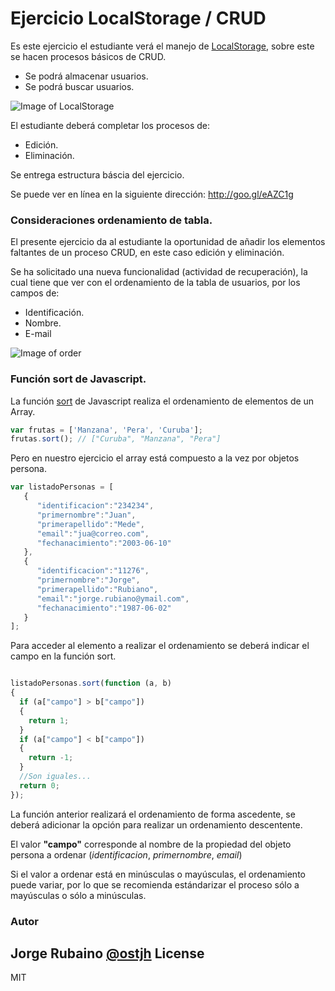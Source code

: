 # Ejercicio LocalStorage / CRUD

Es este ejercicio el estudiante verá el manejo de [LocalStorage], sobre este se hacen procesos básicos de CRUD.

* Se podrá almacenar usuarios.
* Se podrá buscar usuarios.

![Image of LocalStorage](https://dl.dropboxusercontent.com/u/181689/localStorageDemo.png)

El estudiante deberá completar los procesos de:

* Edición.
* Eliminación.

Se entrega estructura báscia del ejercicio.

Se puede ver en línea en la siguiente dirección: http://goo.gl/eAZC1g

### Consideraciones ordenamiento de tabla.

El presente ejercicio da al estudiante la oportunidad de añadir los elementos faltantes de un proceso CRUD, en este caso edición y eliminación.

Se ha solicitado una nueva funcionalidad (actividad de recuperación), la cual tiene que ver con el ordenamiento de la tabla de usuarios, por los campos de:

* Identificación.
* Nombre.
* E-mail

![Image of order](https://dl.dropboxusercontent.com/u/181689/ordenaTabla.gif)

### Función sort de Javascript.

La función [sort] de Javascript realiza el ordenamiento de elementos de un Array.

```javascript
var frutas = ['Manzana', 'Pera', 'Curuba'];
frutas.sort(); // ["Curuba", "Manzana", "Pera"]
```
Pero en nuestro ejercicio el array está compuesto a la vez por objetos persona.

```javascript
var listadoPersonas = [
   {
      "identificacion":"234234",
      "primernombre":"Juan",
      "primerapellido":"Mede",
      "email":"jua@correo.com",
      "fechanacimiento":"2003-06-10"
   },
   {
      "identificacion":"11276",
      "primernombre":"Jorge",
      "primerapellido":"Rubiano",
      "email":"jorge.rubiano@ymail.com",
      "fechanacimiento":"1987-06-02"
   }
];
```

Para acceder al elemento a realizar el ordenamiento se deberá indicar el campo en la función sort.

```javascript

listadoPersonas.sort(function (a, b)
{
  if (a["campo"] > b["campo"])
  {
    return 1;
  }
  if (a["campo"] < b["campo"])
  {
    return -1;
  }
  //Son iguales...
  return 0;
});

```

La función anterior realizará el ordenamiento de forma ascedente, se deberá adicionar la opción para realizar un ordenamiento descentente.

El valor **"campo"** corresponde al nombre de la propiedad del objeto persona a ordenar (*identificacion*, *primernombre*, *email*)

Si el valor a ordenar está en minúsculas o mayúsculas, el ordenamiento puede variar, por lo que se recomienda estándarizar el proceso sólo a mayúsculas o sólo a minúsculas.

### Autor
Jorge Rubaino [@ostjh]
License
----
MIT

[LocalStorage]:http://www.w3schools.com/html/html5_webstorage.asp
[@ostjh]:https://twitter.com/ostjh
[sort]:https://developer.mozilla.org/en-US/docs/Web/JavaScript/Reference/Global_Objects/Array/sort
